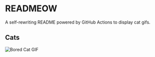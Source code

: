 # READMEOW

A self-rewriting README powered by GitHub Actions to display cat gifs.

## Cats

![Bored Cat GIF](https://media1.giphy.com/media/mlvseq9yvZhba/200.gif?cid=9acd02da3r7g68ahgvu1upoj6u8r1689jcv236ren25zs0qp&ep=v1_gifs_search&rid=200.gif&ct=g)
